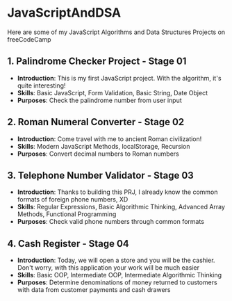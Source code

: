 # JavaScriptAndDSA
Here are some of my JavaScript Algorithms and Data Structures Projects on freeCodeCamp

## 1. Palindrome Checker Project - Stage 01
- **Introduction**: This is my first JavaScript project. With the algorithm, it's quite interesting!
- **Skills**: Basic JavaScript, Form Validation, Basic String, Date Object
- **Purposes**: Check the palindrome number from user input

## 2. Roman Numeral Converter - Stage 02
- **Introduction**: Come travel with me to ancient Roman civilization!
- **Skills**: Modern JavaScript Methods, localStorage, Recursion
- **Purposes**: Convert decimal numbers to Roman numbers

## 3. Telephone Number Validator - Stage 03
- **Introduction**: Thanks to building this PRJ, I already know the common formats of foreign phone numbers, XD
- **Skills**: Regular Expressions, Basic Algorithmic Thinking, Advanced Array Methods, Functional Programming
- **Purposes**: Check valid phone numbers through common formats

## 4. Cash Register - Stage 04
- **Introduction**: Today, we will open a store and you will be the cashier. Don't worry, with this application your work will be much easier
- **Skills**: Basic OOP, Intermediate OOP, Intermediate Algorithmic Thinking
- **Purposes**: Determine denominations of money returned to customers with data from customer payments and cash drawers